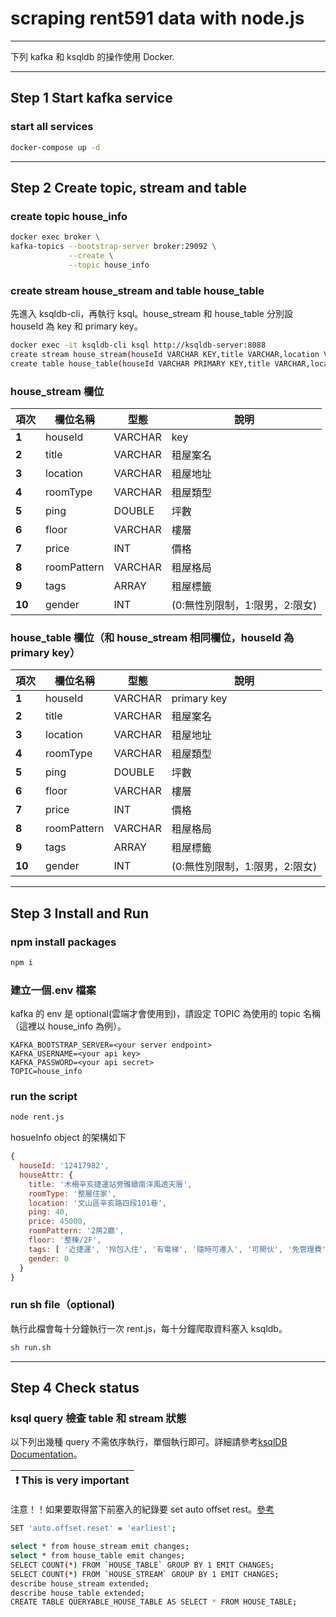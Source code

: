 # scraping rent591 data with node.js

---

下列 kafka 和 ksqldb 的操作使用 Docker.

---
## Step 1 Start kafka service

### start all services

```sh
docker-compose up -d
```
---
## Step 2 Create topic, stream and table

### create topic house_info

```sh
docker exec broker \
kafka-topics --bootstrap-server broker:29092 \
             --create \
             --topic house_info
```

### create stream house_stream and table house_table

先進入 ksqldb-cli，再執行 ksql。house_stream 和 house_table 分別設 houseId 為 key 和 primary key。

```sh
docker exec -it ksqldb-cli ksql http://ksqldb-server:8088
create stream house_stream(houseId VARCHAR KEY,title VARCHAR,location VARCHAR,roomType VARCHAR,ping DOUBLE,floor VARCHAR,price INT,roomPattern VARCHAR,tags ARRAY<VARCHAR>,gender INT) WITH (KAFKA_TOPIC='house_info',VALUE_FORMAT='json');
create table house_table(houseId VARCHAR PRIMARY KEY,title VARCHAR,location VARCHAR,roomType VARCHAR,ping DOUBLE,floor VARCHAR,price INT,roomPattern VARCHAR,tags ARRAY<VARCHAR>,gender INT) WITH (KAFKA_TOPIC='house_info',VALUE_FORMAT='json');

```

### house_stream 欄位

| **項次** | **欄位名稱** | **型態** | **說明**                       |
| -------- | ------------ | -------- | ------------------------------ |
| **1**    | houseId      | VARCHAR  | key                            |
| **2**    | title        | VARCHAR  | 租屋案名                       |
| **3**    | location     | VARCHAR  | 租屋地址                       |
| **4**    | roomType     | VARCHAR  | 租屋類型                       |
| **5**    | ping         | DOUBLE   | 坪數                           |
| **6**    | floor        | VARCHAR  | 樓層                           |
| **7**    | price        | INT      | 價格                           |
| **8**    | roomPattern  | VARCHAR  | 租屋格局                       |
| **9**    | tags         | ARRAY    | 租屋標籤                       |
| **10**   | gender       | INT      | (0:無性別限制，1:限男，2:限女) |

### house_table 欄位（和 house_stream 相同欄位，houseId 為 primary key）

| **項次** | **欄位名稱** | **型態** | **說明**                       |
| -------- | ------------ | -------- | ------------------------------ |
| **1**    | houseId      | VARCHAR  | primary key                    |
| **2**    | title        | VARCHAR  | 租屋案名                       |
| **3**    | location     | VARCHAR  | 租屋地址                       |
| **4**    | roomType     | VARCHAR  | 租屋類型                       |
| **5**    | ping         | DOUBLE   | 坪數                           |
| **6**    | floor        | VARCHAR  | 樓層                           |
| **7**    | price        | INT      | 價格                           |
| **8**    | roomPattern  | VARCHAR  | 租屋格局                       |
| **9**    | tags         | ARRAY    | 租屋標籤                       |
| **10**   | gender       | INT      | (0:無性別限制，1:限男，2:限女) |

---
## Step 3 Install and Run

### npm install packages

```sh
npm i
```

### 建立一個.env 檔案

kafka 的 env 是 optional(雲端才會使用到)，請設定 TOPIC 為使用的 topic 名稱（這裡以 house_info 為例）。

```
KAFKA_BOOTSTRAP_SERVER=<your server endpoint>
KAFKA_USERNAME=<your api key>
KAFKA_PASSWORD=<your api secret>
TOPIC=house_info
```

### run the script

```sh
node rent.js
```

hosueInfo object 的架構如下

```javascript
{
  houseId: '12417982',
  houseAttr: {
    title: '木柵辛亥捷運站旁雅緻南洋風透天厝',
    roomType: '整層住家',
    location: '文山區辛亥路四段101巷',
    ping: 40,
    price: 45000,
    roomPattern: '2房2廳',
    floor: '整棟/2F',
    tags: [ '近捷運', '拎包入住', '有電梯', '隨時可遷入', '可開伙', '免管理費' ],
    gender: 0
  }
}
```

### run sh file（optional)

執行此檔會每十分鐘執行一次 rent.js，每十分鐘爬取資料塞入 ksqldb。

```sh
sh run.sh
```
---
## Step 4 Check status

### ksql query 檢查 table 和 stream 狀態

以下列出幾種 query 不需依序執行，單個執行即可。詳細請參考[ksqlDB Documentation](https://docs.ksqldb.io/en/latest/)。

| :exclamation: This is very important |
| ------------------------------------ |

注意！！如果要取得當下前塞入的紀錄要 set auto offset rest。[參考](https://myapollo.com.tw/zh-tw/kafka-auto-offset-reset/)

```sh
SET 'auto.offset.reset' = 'earliest';
```

```sh
select * from house_stream emit changes;
select * from house_table emit changes;
SELECT COUNT(*) FROM `HOUSE_TABLE` GROUP BY 1 EMIT CHANGES;
SELECT COUNT(*) FROM `HOUSE_STREAM` GROUP BY 1 EMIT CHANGES;
describe house_stream extended;
describe house_table extended;
CREATE TABLE QUERYABLE_HOUSE_TABLE AS SELECT * FROM HOUSE_TABLE;
```
